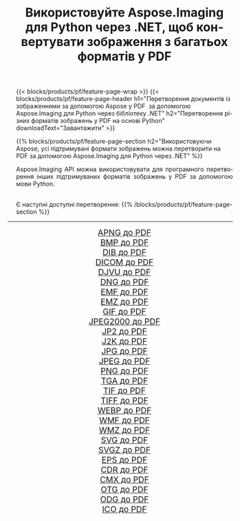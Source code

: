 ﻿---
title: Використовуйте Aspose.Imaging для Python через .NET, щоб конвертувати зображення з багатьох форматів у PDF 
weight: 3920
url: /uk/python-net/conversion/to/pdf 
lang: uk
langdirlevel: 2
locales: zh-hans,ja,it,ru,de,es,fr,nl,id,lt,pl,pt,vi,tr,ko,zh-hant,ar,hi,th,sv,cs,uk,he
description: Ви можете використовувати Aspose.Imaging для Python через бібліотеку .NET для перетворення різноманітних форматів у PDF
---

{{< blocks/products/pf/feature-page-wrap >}}
{{< blocks/products/pf/feature-page-header h1="Перетворення документів із зображеннями за допомогою Aspose у PDF  за допомогою Aspose.Imaging для Python через бібліотеку .NET" h2="Перетворення різних форматів зображень у PDF на основі Python" downloadText="Завантажити" >}}


{{% blocks/products/pf/feature-page-section  h2="Використовуючи Aspose, усі підтримувані формати зображень можна перетворити на PDF за допомогою Aspose.Imaging для Python через .NET" %}}
<p align=justify>Aspose.Imaging API можна використовувати для програмного перетворення інших підтримуваних форматів зображень у PDF за допомогою мови Python.</p>
<br/>
Є наступні доступні перетворення:
{{% /blocks/products/pf/feature-page-section %}}
<div class="container-fluid productfamilypage bg-gray">
    <div class="convertypes bg-gray agp-content section">
        <div class="container">
		<hr style="margin-left:-20px;"/>
		<div class="row other-converters" style="gap: 10px;font-size: 19px;text-align:center;">
		    <div class='col-md-2 other-converter remove-lp remove-rp'><a href="/imaging/uk/python-net/conversion/apng-to-pdf" style="padding:15px;">APNG до PDF</a></div>
<div class='col-md-2 other-converter remove-lp remove-rp'><a href="/imaging/uk/python-net/conversion/bmp-to-pdf" style="padding:15px;">BMP до PDF</a></div>
<div class='col-md-2 other-converter remove-lp remove-rp'><a href="/imaging/uk/python-net/conversion/dib-to-pdf" style="padding:15px;">DIB до PDF</a></div>
<div class='col-md-2 other-converter remove-lp remove-rp'><a href="/imaging/uk/python-net/conversion/dicom-to-pdf" style="padding:15px;">DICOM до PDF</a></div>
<div class='col-md-2 other-converter remove-lp remove-rp'><a href="/imaging/uk/python-net/conversion/djvu-to-pdf" style="padding:15px;">DJVU до PDF</a></div>
<div class='col-md-2 other-converter remove-lp remove-rp'><a href="/imaging/uk/python-net/conversion/dng-to-pdf" style="padding:15px;">DNG до PDF</a></div>
<div class='col-md-2 other-converter remove-lp remove-rp'><a href="/imaging/uk/python-net/conversion/emf-to-pdf" style="padding:15px;">EMF до PDF</a></div>
<div class='col-md-2 other-converter remove-lp remove-rp'><a href="/imaging/uk/python-net/conversion/emz-to-pdf" style="padding:15px;">EMZ до PDF</a></div>
<div class='col-md-2 other-converter remove-lp remove-rp'><a href="/imaging/uk/python-net/conversion/gif-to-pdf" style="padding:15px;">GIF до PDF</a></div>
<div class='col-md-2 other-converter remove-lp remove-rp'><a href="/imaging/uk/python-net/conversion/jpeg2000-to-pdf" style="padding:15px;">JPEG2000 до PDF</a></div>
<div class='col-md-2 other-converter remove-lp remove-rp'><a href="/imaging/uk/python-net/conversion/jp2-to-pdf" style="padding:15px;">JP2 до PDF</a></div>
<div class='col-md-2 other-converter remove-lp remove-rp'><a href="/imaging/uk/python-net/conversion/j2k-to-pdf" style="padding:15px;">J2K до PDF</a></div>
<div class='col-md-2 other-converter remove-lp remove-rp'><a href="/imaging/uk/python-net/conversion/jpg-to-pdf" style="padding:15px;">JPG до PDF</a></div>
<div class='col-md-2 other-converter remove-lp remove-rp'><a href="/imaging/uk/python-net/conversion/jpeg-to-pdf" style="padding:15px;">JPEG до PDF</a></div>
<div class='col-md-2 other-converter remove-lp remove-rp'><a href="/imaging/uk/python-net/conversion/png-to-pdf" style="padding:15px;">PNG до PDF</a></div>
<div class='col-md-2 other-converter remove-lp remove-rp'><a href="/imaging/uk/python-net/conversion/tga-to-pdf" style="padding:15px;">TGA до PDF</a></div>
<div class='col-md-2 other-converter remove-lp remove-rp'><a href="/imaging/uk/python-net/conversion/tif-to-pdf" style="padding:15px;">TIF до PDF</a></div>
<div class='col-md-2 other-converter remove-lp remove-rp'><a href="/imaging/uk/python-net/conversion/tiff-to-pdf" style="padding:15px;">TIFF до PDF</a></div>
<div class='col-md-2 other-converter remove-lp remove-rp'><a href="/imaging/uk/python-net/conversion/webp-to-pdf" style="padding:15px;">WEBP до PDF</a></div>
<div class='col-md-2 other-converter remove-lp remove-rp'><a href="/imaging/uk/python-net/conversion/wmf-to-pdf" style="padding:15px;">WMF до PDF</a></div>
<div class='col-md-2 other-converter remove-lp remove-rp'><a href="/imaging/uk/python-net/conversion/wmz-to-pdf" style="padding:15px;">WMZ до PDF</a></div>
<div class='col-md-2 other-converter remove-lp remove-rp'><a href="/imaging/uk/python-net/conversion/svg-to-pdf" style="padding:15px;">SVG до PDF</a></div>
<div class='col-md-2 other-converter remove-lp remove-rp'><a href="/imaging/uk/python-net/conversion/svgz-to-pdf" style="padding:15px;">SVGZ до PDF</a></div>
<div class='col-md-2 other-converter remove-lp remove-rp'><a href="/imaging/uk/python-net/conversion/eps-to-pdf" style="padding:15px;">EPS до PDF</a></div>
<div class='col-md-2 other-converter remove-lp remove-rp'><a href="/imaging/uk/python-net/conversion/cdr-to-pdf" style="padding:15px;">CDR до PDF</a></div>
<div class='col-md-2 other-converter remove-lp remove-rp'><a href="/imaging/uk/python-net/conversion/cmx-to-pdf" style="padding:15px;">CMX до PDF</a></div>
<div class='col-md-2 other-converter remove-lp remove-rp'><a href="/imaging/uk/python-net/conversion/otg-to-pdf" style="padding:15px;">OTG до PDF</a></div>
<div class='col-md-2 other-converter remove-lp remove-rp'><a href="/imaging/uk/python-net/conversion/odg-to-pdf" style="padding:15px;">ODG до PDF</a></div>
<div class='col-md-2 other-converter remove-lp remove-rp'><a href="/imaging/uk/python-net/conversion/ico-to-pdf" style="padding:15px;">ICO до PDF</a></div>
                </div>
        </div>
    </div>
</div>
<br/>

